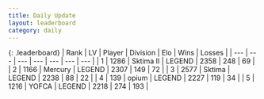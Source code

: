 ```yaml
---
title: Daily Update
layout: leaderboard
category: daily
---
```


{: .leaderboard}
| Rank | LV | Player | Division | Elo | Wins | Losses |
| --- | --- | --- | --- | --- | --- | --- |
| <span data-change="0">1</span> | 1286 | <span title="ID: 402846">Sktima II</span> | LEGEND | <span data-change="54">2358</span> | <span data-change="34">248</span> | <span data-change="5">69</span> |
| <span data-change="0">2</span> | 1166 | <span title="ID: 692745">Mercury</span> | LEGEND | <span data-change="50">2307</span> | <span data-change="11">149</span> | <span data-change="0">72</span> |
| <span data-change="1">3</span> | 2577 | <span title="ID: 353063">Sktima</span> | LEGEND | <span data-change="15">2238</span> | <span data-change="4">88</span> | <span data-change="1">22</span> |
| <span data-change="-1">4</span> | 139 | <span title="ID: 750033">opium</span> | LEGEND | <span data-change="0">2227</span> | <span data-change="0">119</span> | <span data-change="0">34</span> |
| <span data-change="3">5</span> | 1216 | <span title="ID: 650820">YOFCA</span> | LEGEND | <span data-change="19">2218</span> | <span data-change="16">274</span> | <span data-change="5">193</span> |